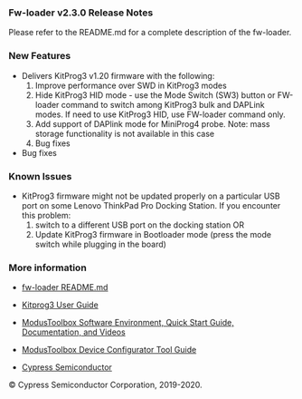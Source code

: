 ### Fw-loader v2.3.0 Release Notes

Please refer to the README.md for a complete description of the fw-loader.

### New Features

- Delivers KitProg3 v1.20 firmware with the following:
    1. Improve performance over SWD in KitProg3 modes
    2. Hide KitProg3 HID mode - use the Mode Switch (SW3) button or FW-loader command to switch among   KitProg3 bulk and DAPLink modes. If need to use KitProg3 HID, use FW-loader command only.
    3. Add support of DAPlink mode for MiniProg4 probe. Note: mass storage functionality is not available in this case
    3. Bug fixes
- Bug fixes 

### Known Issues

-   KitProg3 firmware might not be updated properly on a particular USB port on some Lenovo ThinkPad Pro Docking Station. If you encounter this problem:
    1. switch to a different USB port on the docking station OR
    2. Update KitProg3 firmware in Bootloader mode (press the mode switch while plugging in the board)

### More information

-   [fw-loader
    README.md](https://github.com/cypresssemiconductorco/Firmware-loader/blob/master/README.md)

-   [Kitprog3 User
    Guide](https://www.cypress.com/documentation/development-kitsboards/kitprog-user-guide)

-   [ModusToolbox Software Environment, Quick Start Guide, Documentation, and
    Videos](https://www.cypress.com/products/modustoolbox-software-environment)

-   [ModusToolbox Device Configurator Tool
    Guide](https://www.cypress.com/ModusToolboxDeviceConfig)

-   [Cypress Semiconductor](http://www.cypress.com)

© Cypress Semiconductor Corporation, 2019-2020.
